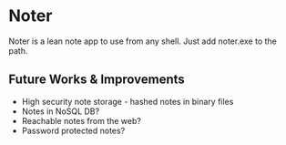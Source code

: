 # Noter
Noter is a lean note app to use from any shell. Just add noter.exe to the path.

## Future Works & Improvements
* High security note storage - hashed notes in binary files
* Notes in NoSQL DB?
* Reachable notes from the web?
* Password protected notes?
